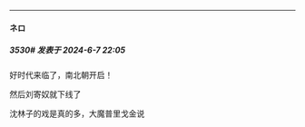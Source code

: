 ﻿
*****

####  ネロ  
##### 3530#       发表于 2024-6-7 22:05

好时代来临了，南北朝开启！

然后刘寄奴就下线了

沈林子的戏是真的多，大魔普里戈金说

